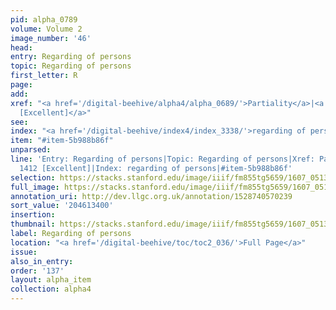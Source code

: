 ```yaml
---
pid: alpha_0789
volume: Volume 2
image_number: '46'
head:
entry: Regarding of persons
topic: Regarding of persons
first_letter: R
page:
add:
xref: "<a href='/digital-beehive/alpha4/alpha_0689/'>Partiality</a>|<a href='/digital-beehive/num6/num_2037/'>1412
  [Excellent]</a>"
see:
index: "<a href='/digital-beehive/index4/index_3338/'>regarding of persons</a>"
item: "#item-5b988b86f"
unparsed:
line: 'Entry: Regarding of persons|Topic: Regarding of persons|Xref: Partiality|Xref:
  1412 [Excellent]|Index: regarding of persons|#item-5b988b86f'
selection: https://stacks.stanford.edu/image/iiif/fm855tg5659/1607_0513/809,3400,2905,513/full/0/default.jpg
full_image: https://stacks.stanford.edu/image/iiif/fm855tg5659/1607_0513/full/full/0/default.jpg
annotation_uri: http://dev.llgc.org.uk/annotation/1528740570239
sort_value: '204613400'
insertion:
thumbnail: https://stacks.stanford.edu/image/iiif/fm855tg5659/1607_0513/809,3400,600,180/250,/0/default.jpg
label: Regarding of persons
location: "<a href='/digital-beehive/toc/toc2_036/'>Full Page</a>"
issue:
also_in_entry:
order: '137'
layout: alpha_item
collection: alpha4
---
```

